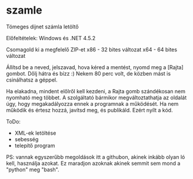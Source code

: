 # szamle
Tömeges dijnet számla letöltő

Előfeltételek: Windows és .NET 4.5.2

Csomagold ki a megfelelő ZIP-et
x86 - 32 bites változat
x64 - 64 bites változat

Állítsd be a neved, jelszavad, hova kéred a mentést, nyomd meg a [Rajta] gombot.
Dőlj hátra és bízz :)
Nekem 80 perc volt, de közben mást is csinálhatsz a géppel.

Ha elakadna, mindent előlről kell kezdeni, a Rajta gomb szándékosan nem nyomható meg többet.
A szolgáltató bármikor megváltoztathatja az oldalát úgy, hogy megakadályozza ennek a programnak a működését. Ha nem működik és értesz hozzá, javítsd meg, és publikáld. Ezért nyílt a kód.

ToDo: 
- XML-ek letöltése
- sebesség
- telepítő program

PS: vannak egyszerűbb megoldások itt a githubon, akinek inkább olyan ló kell, használja azokat. Ez maradjon azoknak akinek semmit sem mond a "python" meg "bash".
